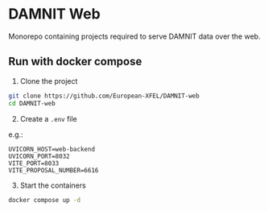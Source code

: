 # DAMNIT Web

Monorepo containing projects required to serve DAMNIT data over the web.

## Run with docker compose

1. Clone the project

```bash
git clone https://github.com/European-XFEL/DAMNIT-web
cd DAMNIT-web
```

2. Create a `.env` file

e.g.:

```text
UVICORN_HOST=web-backend
UVICORN_PORT=8032
VITE_PORT=8033
VITE_PROPOSAL_NUMBER=6616
```

3. Start the containers

```bash
docker compose up -d
```

